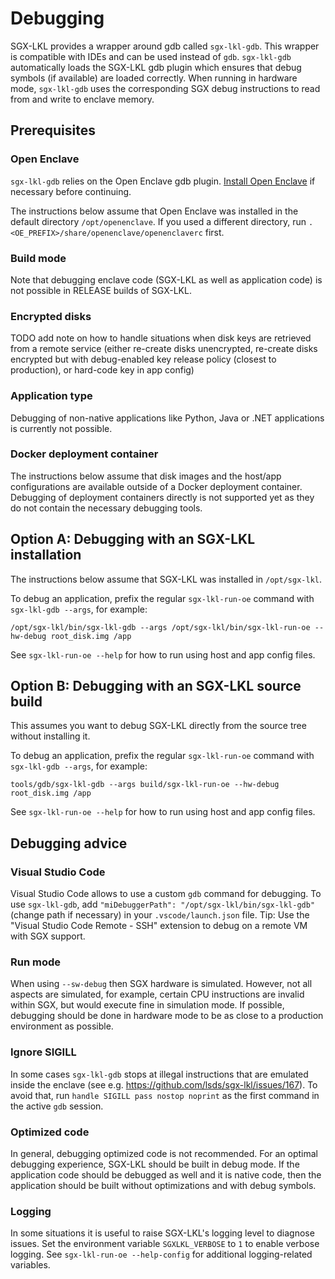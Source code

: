 Debugging
=========

SGX-LKL provides a wrapper around gdb called `sgx-lkl-gdb`.
This wrapper is compatible with IDEs and can be used instead of `gdb`.
`sgx-lkl-gdb` automatically loads the SGX-LKL gdb plugin which
ensures that debug symbols (if available) are loaded correctly. 
When running in hardware mode, `sgx-lkl-gdb` uses the corresponding SGX debug
instructions to read from and write to enclave memory.

## Prerequisites

### Open Enclave

`sgx-lkl-gdb` relies on the Open Enclave gdb plugin.
[Install Open Enclave](https://github.com/openenclave/openenclave/blob/master/docs/GettingStartedDocs/install_oe_sdk-Ubuntu_18.04.md) if necessary before continuing.

The instructions below assume that Open Enclave was installed in the default directory `/opt/openenclave`.
If you used a different directory, run `. <OE_PREFIX>/share/openenclave/openenclaverc` first.

### Build mode

Note that debugging enclave code (SGX-LKL as well as application code) is not possible in RELEASE builds of SGX-LKL.

### Encrypted disks

TODO add note on how to handle situations when disk keys are retrieved from a remote service  (either re-create disks unencrypted, re-create disks encrypted but with debug-enabled key release policy (closest to production), or hard-code key in app config)

### Application type

Debugging of non-native applications like Python, Java or .NET applications is currently not possible.

### Docker deployment container

The instructions below assume that disk images and the host/app configurations are available outside of a Docker deployment container. Debugging of deployment containers directly is not supported yet as they do not contain the necessary debugging tools.

## Option A: Debugging with an SGX-LKL installation

The instructions below assume that SGX-LKL was installed in `/opt/sgx-lkl`.

To debug an application, prefix the regular `sgx-lkl-run-oe` command with `sgx-lkl-gdb --args`, for example:
```
/opt/sgx-lkl/bin/sgx-lkl-gdb --args /opt/sgx-lkl/bin/sgx-lkl-run-oe --hw-debug root_disk.img /app
```
See `sgx-lkl-run-oe --help` for how to run using host and app config files.

## Option B: Debugging with an SGX-LKL source build

This assumes you want to debug SGX-LKL directly from the source tree without installing it.

To debug an application, prefix the regular `sgx-lkl-run-oe` command with `sgx-lkl-gdb --args`, for example:
```
tools/gdb/sgx-lkl-gdb --args build/sgx-lkl-run-oe --hw-debug root_disk.img /app
```
See `sgx-lkl-run-oe --help` for how to run using host and app config files.

## Debugging advice

### Visual Studio Code

Visual Studio Code allows to use a custom `gdb` command for debugging.
To use `sgx-lkl-gdb`, add `"miDebuggerPath": "/opt/sgx-lkl/bin/sgx-lkl-gdb"` (change path if necessary) in your `.vscode/launch.json` file.
Tip: Use the "Visual Studio Code Remote - SSH" extension to debug on a remote VM with SGX support.

### Run mode

When using `--sw-debug` then SGX hardware is simulated. However, not all aspects are simulated, for example, certain CPU instructions are invalid within SGX, but would execute fine in simulation mode.
If possible, debugging should be done in hardware mode to be as close to a production environment as possible.

### Ignore SIGILL

In some cases `sgx-lkl-gdb` stops at illegal instructions that are emulated inside the enclave (see e.g. https://github.com/lsds/sgx-lkl/issues/167). To avoid that, run `handle SIGILL pass nostop noprint` as the first command in the active `gdb` session.

### Optimized code

In general, debugging optimized code is not recommended.
For an optimal debugging experience, SGX-LKL should be built in debug mode.
If the application code should be debugged as well and it is native code,
then the application should be built without optimizations and with debug symbols.

### Logging

In some situations it is useful to raise SGX-LKL's logging level to diagnose issues.
Set the environment variable `SGXLKL_VERBOSE` to `1` to enable verbose logging.
See `sgx-lkl-run-oe --help-config` for additional logging-related variables.
